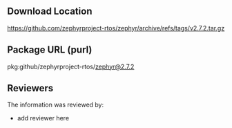 ## Download Location

https://github.com/zephyrproject-rtos/zephyr/archive/refs/tags/v2.7.2.tar.gz

## Package URL (purl)

pkg:github/zephyrproject-rtos/zephyr@2.7.2

## Reviewers

The information was reviewed by:

* add reviewer here
